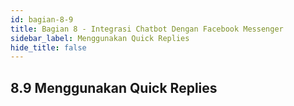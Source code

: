 ```yaml
---
id: bagian-8-9
title: Bagian 8 - Integrasi Chatbot Dengan Facebook Messenger
sidebar_label: Menggunakan Quick Replies
hide_title: false
---
```

## 8.9 Menggunakan Quick Replies
